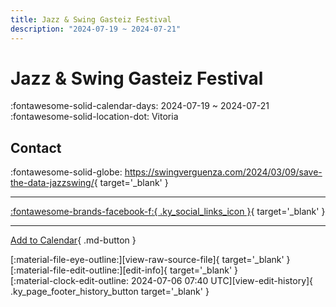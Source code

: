 ```yaml
---
title: Jazz & Swing Gasteiz Festival
description: "2024-07-19 ~ 2024-07-21"
---
```


# Jazz & Swing Gasteiz Festival 

:fontawesome-solid-calendar-days: 2024-07-19 ~ 2024-07-21  
:fontawesome-solid-location-dot: Vitoria  

## Contact

:fontawesome-solid-globe: <https://swingverguenza.com/2024/03/09/save-the-data-jazzswing/>{ target='_blank' }  

---

 [:fontawesome-brands-facebook-f:{ .ky_social_links_icon }](https://www.facebook.com/events/3544885612389987){ target='_blank' }

---

[Add to Calendar](https://swing.news/ics/en/2024/es_ES/jazz-n-swing-gasteiz-festival-2024.ics){ .md-button }

<div class="ky_page_footer" markdown>
<div class="ky_page_footer_trailing" markdown="span">
[:material-file-eye-outline:][view-raw-source-file]{ target='_blank' }
[:material-file-edit-outline:][edit-info]{ target='_blank' }
</div>
<div class="ky_page_footer_leading" markdown="span">
[:material-clock-edit-outline: 2024-07-06 07:40 UTC][view-edit-history]{ .ky_page_footer_history_button target='_blank' }
</div>
</div>

[view-raw-source-file]: https://github.com/swingdance/events/blob/main/2024/es_ES/jazz-n-swing-gasteiz-festival-2024.json "View Raw Source File"
[edit-info]: https://github.com/swingdance/events/issues/new?assignees=&labels=update+event&projects=&template=03-update_entity.yml&title=%5B2024%2Fes_ES%5D%20Jazz%20%26%20Swing%20Gasteiz%20Festival&region=es_ES&year=2024&id=jazz-n-swing-gasteiz-festival-2024&name=Jazz%20%26%20Swing%20Gasteiz%20Festival&org_id= "Edit Info"

[view-edit-history]: https://github.com/swingdance/events/commits/main/2024/es_ES/jazz-n-swing-gasteiz-festival-2024.json "View Edit History"
